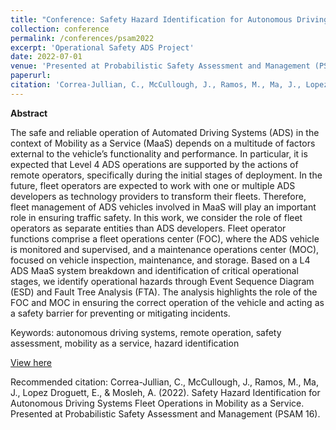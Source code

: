 ```yaml
---
title: "Conference: Safety Hazard Identification for Autonomous Driving Systems Fleet Operations in Mobility as a Service"
collection: conference
permalink: /conferences/psam2022
excerpt: 'Operational Safety ADS Project'
date: 2022-07-01
venue: 'Presented at Probabilistic Safety Assessment and Management (PSAM 16)'
paperurl: 
citation: 'Correa-Jullian, C., McCullough, J., Ramos, M., Ma, J., Lopez Droguett, E., & Mosleh, A. (2022). Safety Hazard Identification for Autonomous Driving Systems Fleet Operations in Mobility as a Service. Presented at Probabilistic Safety Assessment and Management (PSAM 16).'
---
```

**Abstract**

The safe and reliable operation of Automated Driving Systems (ADS) in the context of Mobility as a Service (MaaS) depends on a multitude of factors external to the vehicle’s functionality and performance. In particular, it is expected that Level 4 ADS operations are supported by the actions of remote operators, specifically during the initial stages of deployment. In the future, fleet operators are expected to work with one or multiple ADS developers as technology providers to transform their fleets. Therefore, fleet management of ADS vehicles involved in MaaS will play an important role in ensuring traffic safety. In this work, we consider the role of fleet operators as separate entities than ADS developers. Fleet operator functions comprise a fleet operations center (FOC), where the ADS vehicle is monitored and supervised, and a maintenance operations center (MOC), focused on vehicle inspection, maintenance, and storage. Based on a L4 ADS MaaS system breakdown and identification of critical operational stages, we identify operational hazards through Event Sequence Diagram (ESD) and Fault Tree Analysis (FTA). The analysis highlights the role of the FOC and MOC in ensuring the correct operation of the vehicle and acting as a safety barrier for preventing or mitigating incidents.

Keywords: autonomous driving systems, remote operation, safety assessment, mobility as a service, hazard identification

[View here](https://github.com/CamCorreaJullian/CamCorreaJullian.github.io/files/9329433/CC273-PSAM16.pdf)

Recommended citation: Correa-Jullian, C., McCullough, J., Ramos, M., Ma, J., Lopez Droguett, E., & Mosleh, A. (2022). Safety Hazard Identification for Autonomous Driving Systems Fleet Operations in Mobility as a Service. Presented at Probabilistic Safety Assessment and Management (PSAM 16).
